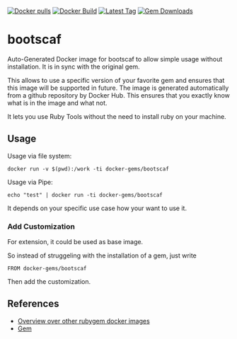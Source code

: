 [![Docker pulls](https://img.shields.io/docker/pulls/rubygem/bootscaf.svg)](https://hub.docker.com/r/rubygem/bootscaf/)
[![Docker Build](https://img.shields.io/docker/automated/rubygem/bootscaf.svg)](https://hub.docker.com/r/rubygem/bootscaf/)
[![Latest Tag](https://img.shields.io/github/tag/docker-rubygem/bootscaf.svg)](https://hub.docker.com/r/rubygem/bootscaf/)
[![Gem Downloads](https://img.shields.io/gem/dt/bootscaf.svg)](https://rubygems.org/gems/bootscaf/)
# bootscaf

Auto-Generated Docker image for bootscaf to allow simple usage without installation.
It is in sync with the original gem.

This allows to use a specific version of your favorite gem and ensures that this image will be supported in future.
The image is generated automatically from a github repository by Docker Hub.
This ensures that you exactly know what is in the image and what not.

It lets you use Ruby Tools without the need to install ruby on your machine.

## Usage

Usage via file system:

`docker run -v $(pwd):/work -ti docker-gems/bootscaf`

Usage via Pipe:

`echo "test" | docker run -ti docker-gems/bootscaf`

It depends on your specific use case how your want to use it.

### Add Customization

For extension, it could be used as base image.

So instead of struggeling with the installation of a gem, just write

`FROM docker-gems/bootscaf`

Then add the customization.

## References

 - [Overview over other rubygem docker images](https://github.com/thinkbot/docker-rubygem)
 - [Gem](https://rubygems.org/gems/bootscaf/)
